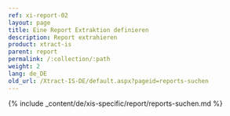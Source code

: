 ```yaml
---
ref: xi-report-02
layout: page
title: Eine Report Extraktion definieren
description: Report extrahieren
product: xtract-is
parent: report
permalink: /:collection/:path
weight: 2
lang: de_DE
old_url: /Xtract-IS-DE/default.aspx?pageid=reports-suchen
---
```

{% include _content/de/xis-specific/report/reports-suchen.md %}
